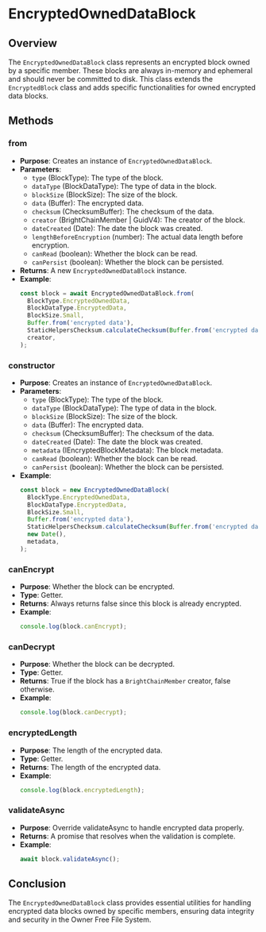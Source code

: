 # EncryptedOwnedDataBlock

## Overview

The `EncryptedOwnedDataBlock` class represents an encrypted block owned by a specific member. These blocks are always in-memory and ephemeral and should never be committed to disk. This class extends the `EncryptedBlock` class and adds specific functionalities for owned encrypted data blocks.

## Methods

### from

- **Purpose**: Creates an instance of `EncryptedOwnedDataBlock`.
- **Parameters**:
  - `type` (BlockType): The type of the block.
  - `dataType` (BlockDataType): The type of data in the block.
  - `blockSize` (BlockSize): The size of the block.
  - `data` (Buffer): The encrypted data.
  - `checksum` (ChecksumBuffer): The checksum of the data.
  - `creator` (BrightChainMember | GuidV4): The creator of the block.
  - `dateCreated` (Date): The date the block was created.
  - `lengthBeforeEncryption` (number): The actual data length before encryption.
  - `canRead` (boolean): Whether the block can be read.
  - `canPersist` (boolean): Whether the block can be persisted.
- **Returns**: A new `EncryptedOwnedDataBlock` instance.
- **Example**:
  ```typescript
  const block = await EncryptedOwnedDataBlock.from(
    BlockType.EncryptedOwnedData,
    BlockDataType.EncryptedData,
    BlockSize.Small,
    Buffer.from('encrypted data'),
    StaticHelpersChecksum.calculateChecksum(Buffer.from('encrypted data')),
    creator,
  );
  ```

### constructor

- **Purpose**: Creates an instance of `EncryptedOwnedDataBlock`.
- **Parameters**:
  - `type` (BlockType): The type of the block.
  - `dataType` (BlockDataType): The type of data in the block.
  - `blockSize` (BlockSize): The size of the block.
  - `data` (Buffer): The encrypted data.
  - `checksum` (ChecksumBuffer): The checksum of the data.
  - `dateCreated` (Date): The date the block was created.
  - `metadata` (IEncryptedBlockMetadata): The block metadata.
  - `canRead` (boolean): Whether the block can be read.
  - `canPersist` (boolean): Whether the block can be persisted.
- **Example**:
  ```typescript
  const block = new EncryptedOwnedDataBlock(
    BlockType.EncryptedOwnedData,
    BlockDataType.EncryptedData,
    BlockSize.Small,
    Buffer.from('encrypted data'),
    StaticHelpersChecksum.calculateChecksum(Buffer.from('encrypted data')),
    new Date(),
    metadata,
  );
  ```

### canEncrypt

- **Purpose**: Whether the block can be encrypted.
- **Type**: Getter.
- **Returns**: Always returns false since this block is already encrypted.
- **Example**:
  ```typescript
  console.log(block.canEncrypt);
  ```

### canDecrypt

- **Purpose**: Whether the block can be decrypted.
- **Type**: Getter.
- **Returns**: True if the block has a `BrightChainMember` creator, false otherwise.
- **Example**:
  ```typescript
  console.log(block.canDecrypt);
  ```

### encryptedLength

- **Purpose**: The length of the encrypted data.
- **Type**: Getter.
- **Returns**: The length of the encrypted data.
- **Example**:
  ```typescript
  console.log(block.encryptedLength);
  ```

### validateAsync

- **Purpose**: Override validateAsync to handle encrypted data properly.
- **Returns**: A promise that resolves when the validation is complete.
- **Example**:
  ```typescript
  await block.validateAsync();
  ```

## Conclusion

The `EncryptedOwnedDataBlock` class provides essential utilities for handling encrypted data blocks owned by specific members, ensuring data integrity and security in the Owner Free File System.
